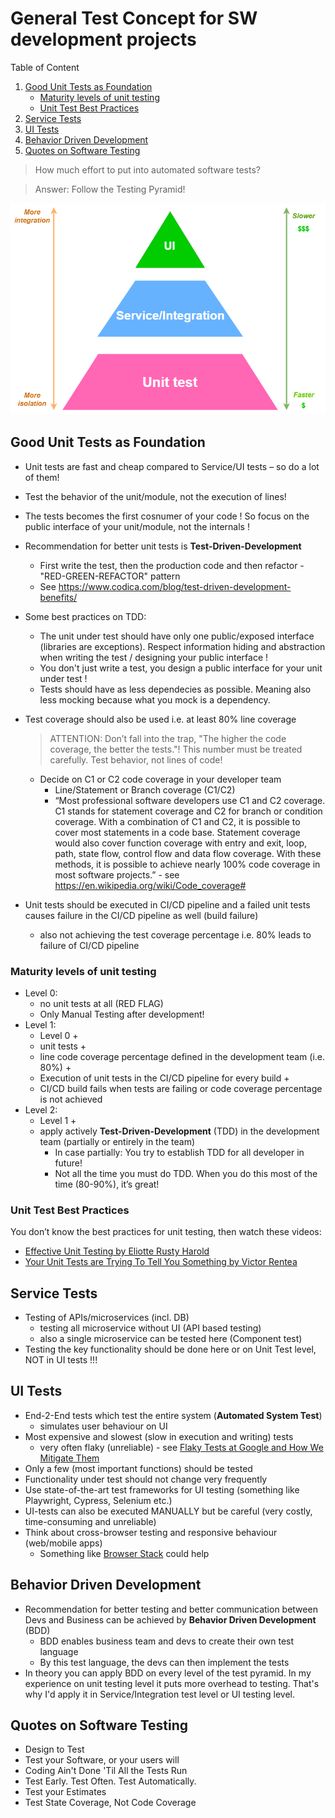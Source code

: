 # General Test Concept for SW development projects

Table of Content

1. [Good Unit Tests as Foundation](#Good-Unit-Tests-as-Foundation)
    - [Maturity levels of unit testing](#Maturity-levels-of-unit-testing)
    - [Unit Test Best Practices](#Unit-Test-Best-Practices)
2. [Service Tests](#Service-Tests)
3. [UI Tests](#UI-Tests)
4. [Behavior Driven Development](#Behavior-Driven-Development)
4. [Quotes on Software Testing](#Quotes-on-Software-Testing)

> How much effort to put into automated software tests? 

> Answer: Follow the Testing Pyramid!

![Testing Pyramid](pics/testing_pyramid.png "Testing Pyrami")


## Good Unit Tests as Foundation
- Unit tests are fast and cheap compared to Service/UI tests – so do a lot of them!
- Test the behavior of the unit/module, not the execution of lines!
- The tests becomes the first cosnumer of your code ! So focus on the public interface of your unit/module, not the internals !
- Recommendation for better unit tests is **Test-Driven-Development**
    - First write the test, then the production code and then refactor - "RED-GREEN-REFACTOR" pattern
    - See https://www.codica.com/blog/test-driven-development-benefits/
- Some best practices on TDD:
    - The unit under test should have only one public/exposed interface (libraries are exceptions). Respect information hiding and abstraction when writing the test / designing your public interface !
    - You don't just write a test, you design a public interface for your unit under test !
    - Tests should have as less dependecies as possible. Meaning also less mocking because what you mock is a dependency.
      
- Test coverage should also be used i.e. at least 80% line coverage
    
    > ATTENTION: Don’t fall into the trap, "The higher the code coverage, the better the tests."! This number must be treated carefully. Test behavior, not lines of code!

    - Decide on C1 or C2 code coverage in your developer team
        - Line/Statement or Branch coverage (C1/C2)
        - “Most professional software developers use C1 and C2 coverage. C1 stands for statement coverage and C2 for branch or condition coverage. With a combination of C1 and C2, it is possible to cover most statements in a code base. Statement coverage would also cover function coverage with entry and exit, loop, path, state flow, control flow and data flow coverage. With these methods, it is possible to achieve nearly 100% code coverage in most software projects.” - see https://en.wikipedia.org/wiki/Code_coverage#

- Unit tests should be executed in CI/CD pipeline and a failed unit tests causes failure in the CI/CD pipeline as well (build failure)
    - also not achieving the test coverage percentage i.e. 80% leads to failure of CI/CD pipeline

### Maturity levels of unit testing
- Level 0:
    - no unit tests at all (RED FLAG)
    - Only Manual Testing after development!
- Level 1:
    - Level 0 +
    - unit tests + 
    - line code coverage percentage defined in the development team (i.e. 80%) +
    - Execution of unit tests in the CI/CD pipeline for every build +
    - CI/CD build fails when tests are failing or code coverage percentage is not achieved
- Level 2:
    - Level 1 + 
    - apply actively **Test-Driven-Development** (TDD) in the development team (partially or entirely in the team)
        - In case partially: You try to establish TDD for all developer in future!
        - Not all the time you must do TDD. When you do this most of the time (80-90%), it’s great!

### Unit Test Best Practices

You don’t know the best practices for unit testing, then watch these videos: 
- [Effective Unit Testing by Eliotte Rusty Harold](https://www.youtube.com/watch?v=fr1E9aVnBxw)
- [Your Unit Tests are Trying To Tell You Something by Victor Rentea](https://youtu.be/1-Aw-sRfqsQ)

## Service Tests
- Testing of APIs/microservices (incl. DB)
    - testing all microservice without UI (API based testing)
    - also a single microservice can be tested here (Component test)
- Testing the key functionality should be done here or on Unit Test level, NOT in UI tests !!!

## UI Tests
- End-2-End tests which test the entire system (**Automated System Test**)
    - simulates user behaviour on UI
- Most expensive and slowest (slow in execution and writing) tests
    - very often flaky (unreliable) - see [Flaky Tests at Google and How We Mitigate Them](https://testing.googleblog.com/2016/05/flaky-tests-at-google-and-how-we.html)
- Only a few (most important functions) should be tested
- Functionality under test should not change very frequently
- Use state-of-the-art test frameworks for UI testing (something like Playwright, Cypress, Selenium etc.)
- UI-tests can also be executed MANUALLY but be careful (very costly, time-consuming and unreliable)
- Think about cross-browser testing and responsive behaviour (web/mobile apps)
    - Something like [Browser Stack](https://www.browserstack.com/?utm_source=google&utm_medium=cpc&utm_platform=paidads&utm_content=668760067900&utm_campaign=Search-Brand-EMEA-Navigational&utm_campaigncode=Core+1004615&utm_term=e+browser%20stack) could help

## Behavior Driven Development
- Recommendation for better testing and better communication between Devs and Business can be achieved by **Behavior Driven Development** (BDD)
    - BDD enables business team and devs to create their own test language
    - By this test language, the devs can then implement the tests
- In theory you can apply BDD on every level of the test pyramid. In my experience on unit testing level it puts more overhead to testing. That's why I'd apply it in Service/Integration test level or UI testing level.

## Quotes on Software Testing

- Design to Test
- Test your Software, or your users will
- Coding Ain't Done 'Til All the Tests Run
- Test Early. Test Often. Test Automatically.
- Test your Estimates
- Test State Coverage, Not Code Coverage
